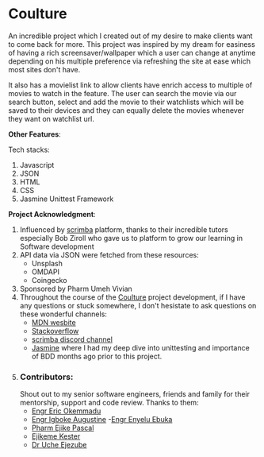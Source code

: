 # Coulture

An incredible project which I created out of my desire to make clients want to come back for more. This project was inspired by my dream for easiness of having a rich screensaver/wallpaper which a user can change at anytime depending on his multiple preference via refreshing the site at ease which most sites don't have.

It also has a movielist link to allow clients have enrich access to multiple
of movies to watch in the feature. The user can search the movie via our search button, select and add the movie to their watchlists which will be saved to their devices and they can equally delete the movies whenever they want on watchlist url.


__Other Features__:


Tech stacks:
1. Javascript
2. JSON
3. HTML
4. CSS
5. Jasmine Unittest Framework

__Project Acknowledgment__:
1. Influenced by [scrimba](scrimba.com) platform, thanks to their incredible tutors especially Bob Ziroll who gave us to platform to grow our learning in Software development
2. API data via JSON were fetched from these resources:
    - Unsplash 
    -  OMDAPI
    -  Coingecko
3. Sponsored by Pharm Umeh Vivian
4. Throughout the course of the [Coulture](https://splendid-cactus-b50379.netlify.app/movielist.html) project development, if I have any questions or stuck somewhere, I don't hesistate to ask questions on these wonderful channels:
    - [MDN wesbite](https://developer.mozilla.org/ 'mozilla')
    - [Stackoverflow](https://stackoverflow.com 'stackoverflow website')
    - [scrimba discord channel](https://discord.com/channels/684009642984341525/919150760204329020)
    - [Jasmine](https://jasmine.github.io/tutorials/your_first_suite 'Jasmine tutorial site') where I had my deep dive into unittesting and importance of BDD months ago prior to this project.
5. ### Contributors:
    Shout out to my senior software engineers, friends and family for their mentorship, support and code review. Thanks to them: <br>
     - [Engr Eric Okemmadu](https://www.linkedin.com/in/engreric000 'Founder at Mentortribes, CTO at Vitas Inc')
     - [Engr Igboke Augustine](https://www.linkedin.com/in/augustine-igboke 'Software Engineer @ Flutterwave')
      -[Engr Enyelu Ebuka](https://www.linkedin.com/in/chukwuebuka-enyelu-948a31b9 'software Engineer @ Axxess')
     - [Pharm Ejike Pascal](https://www.linkedin.com/in/pascal-ejike-090885200) 
     - [Ejikeme Kester](https://twitter.com/Kester89Autos?t=gaAFAMzIcwBR5B2A5ToCUQ&s=35")
     - [Dr Uche Ejezube](https://www.facebook.com/profile.php?id=100008718735954&mibextid=2JQ9oc)
